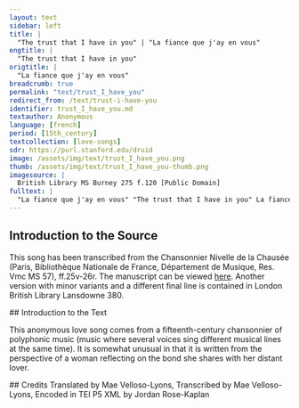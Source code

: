 ```yaml
---
layout: text
sidebar: left
title: |
  "The trust that I have in you" | "La fiance que j'ay en vous"
engtitle: |
  "The trust that I have in you"
origtitle: |
  "La fiance que j'ay en vous"
breadcrumb: true
permalink: "text/trust_I_have_you"
redirect_from: /text/trust-i-have-you
identifier: trust_I_have_you.md
textauthor: Anonymous
language: [french]
period: [15th_century]
textcollection: [love-songs]
sdr: https://purl.stanford.edu/druid 
image: /assets/img/text/trust_I_have_you.png
thumb: /assets/img/text/trust_I_have_you-thumb.png
imagesource: |
  British Library MS Burney 275 f.120 [Public Domain]
fulltext: |
  "La fiance que j'ay en vous" "The trust that I have in you" La fiance que j'ay en vous The trust that I have in you Mon amy sans ung autre eslire my love, without wanting to choose anyone else, Me fait oublier le martire makes me forget the torture Que Jay et tout mon grant courroux that I suffer and all my great anguish. Car une foiz nous verrons nous For one day we will see each other Mais quest ce qui le me fait dire  But what is it that tells me that? La fiance The trust Pardieu voire et maugre tous By God! Truly, despite all Ceulx qui ont voulu contredire those who wanted to deny it, Autre que dieu ne nous puet nuyre no one but God can do us harm Car a ce Jay tout mon recours because all my strength comes from this: La fiance The trust  = transcription  = translation     
--- 
```

## Introduction to the Source 
<p>This song has been transcribed from the Chansonnier Nivelle de la Chausée (Paris, Bibliothèque Nationale de France, Département de Musique, Res. Vmc MS 57), ff.25v-26r. The manuscript can be viewed <a href="https://gallica.bnf.fr/ark:/12148/btv1b55007270r/f50.item">here</a>. Another version with minor variants and a different final line is contained in London British Library Lansdowne 380.</p>
## Introduction to the Text 
<p>This anonymous love song comes from a fifteenth-century chansonnier of polyphonic music (music where several voices sing different musical lines at the same time). It is somewhat unusual in that it is written from the perspective of a woman reflecting on the bond she shares with her distant lover.</p>
## Credits
Translated by Mae Velloso-Lyons, Transcribed by Mae Velloso-Lyons, Encoded in TEI P5 XML by Jordan Rose-Kaplan
